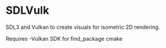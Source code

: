 # SDLVulk
SDL3 and Vulkan to create visuals for isometric 2D rendering.


Requires
-Vulkan SDK for find_package cmake
